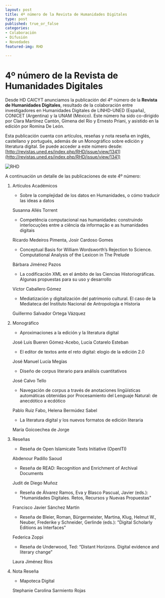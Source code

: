 ```yaml
---
layout: post
title: 4º número de la Revista de Humanidades Digitales
type: post
published: true_or_false
categories:
- Colaboración
- Difusión
- Novedades
featured-img: RHD

---
```


# 4º número de la Revista de Humanidades Digitales


Desde HD CAICYT anunciamos la publicación del 4º número de la **Revista de Humanidades Digitales**, resultado de la colaboración entre investigadores en Humanidades Digitales de LINHD-UNED (España), CONICET (Argentina) y la UNAM (México). Este número ha sido co-dirigido por Clara Martínez Cantón, Gimena del Rio y Ernesto Priani, y asistido en la edición por Romina De León.

Esta publicación cuenta con artículos, reseñas y nota reseña en inglés, castellano y portugués, además de un Monográfico sobre edición y literatura digital. Se puede acceder a este número desde: [http://revistas.uned.es/index.php/RHD/issue/view/1341](http://revistas.uned.es/index.php/RHD/issue/view/1341)

![RHD](/assets/img/posts/portadaRHD_placehold.jpg)

A continuación un detalle de las publicaciones de este 4º número:

1. Artículos Académicos

	* Sobre la complejidad de los datos en Humanidades, o cómo traducir las ideas a datos

	Susanna Allés Torrent
	
	* Competência computacional nas humanidades: construindo interlocuções entre a ciência da informação e as humanidades digitais
	
	Ricardo Medeiros Pimenta, Josir Cardoso Gomes
	* Conceptual Basis for William Wordsworth’s Rejection to Science. Computational Analysis of the Lexicon in The Prelude
	
	Bárbara Jiménez Pazos
	
	* La codificación XML en el ámbito de las Ciencias Historiográficas. Algunas propuestas para su uso y desarrollo
	
	Víctor Caballero Gómez
	
	* Mediatización y digitalización del patrimonio cultural. El caso de la Mediateca del Instituto Nacional de Antropología e Historia
	
	Guillermo Salvador Ortega Vázquez

2. Monográfico

	* Aproximaciones a la edición y la literatura digital
	
	José Luis Bueren Gómez-Acebo, Lucía Cotarelo Esteban
	
	* El editor de textos ante el reto digital: elogio de la edición 2.0
	
	José Manuel Lucía Megías
	
	* Diseño de corpus literario para análisis cuantitativos
	
	José Calvo Tello
	
	* Navegación de corpus a través de anotaciones lingüísticas automáticas obtenidas por Procesamiento del Lenguaje Natural: de anecdótico a ecdótico
	
	Pablo Ruiz Fabo, Helena Bermúdez Sabel
	
	* La literatura digital y los nuevos formatos de edición literaria
	
	María Goicoechea de Jorge

3. Reseñas

	* Reseña de Open Islamicate Texts Initiative (OpenITI)
	
	Abdenour Padillo Saoud
	
	* Reseña de READ: Recognition and Enrichment of Archival Documents
	
	Judit de Diego Muñoz
	
	* Reseña de Álvarez Ramos, Eva y Blasco Pascual, Javier (eds.): "Humanidades Digitales. Retos, Recursos y Nuevas Propuestas"
	
	Francisco Javier Sánchez Martín
	
	* Reseña de Bleier, Roman, Bürgermeister, Martina, Klug, Helmut W., Neuber, Frederike y Schneider, Gerlinde (eds.): "Digital Scholarly Editions as Interfaces"
	
	Federica Zoppi
	
	* Reseña de Underwood, Ted: “Distant Horizons. Digital evidence and literary change”
	
	Laura Jiménez Ríos

4. Nota Reseña

	* Mapoteca Digital
	
	Stephanie Carolina Sarmiento Rojas